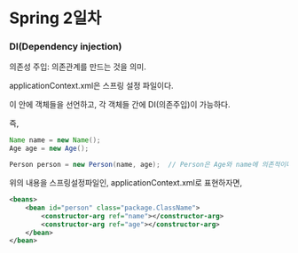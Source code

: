 



# Spring 2일차



### DI(Dependency injection)

의존성 주입: 의존관계를 만드는 것을 의미.



applicationContext.xml은 스프링 설정 파일이다. 

이 안에 객체들을 선언하고, 각 객체들 간에 DI(의존주입)이 가능하다.



즉,

```java
Name name = new Name();
Age age = new Age();

Person person = new Person(name, age);	// Person은 Age와 name에 의존적이다.
```



위의 내용을 스프링설정파일인, applicationContext.xml로 표현하자면,



```xml
<beans>
	<bean id="person" class="package.ClassName">
    	<constructor-arg ref="name"></constructor-arg>
        <constructor-arg ref="age"></constructor-arg>
    </bean>
</bean>
```



